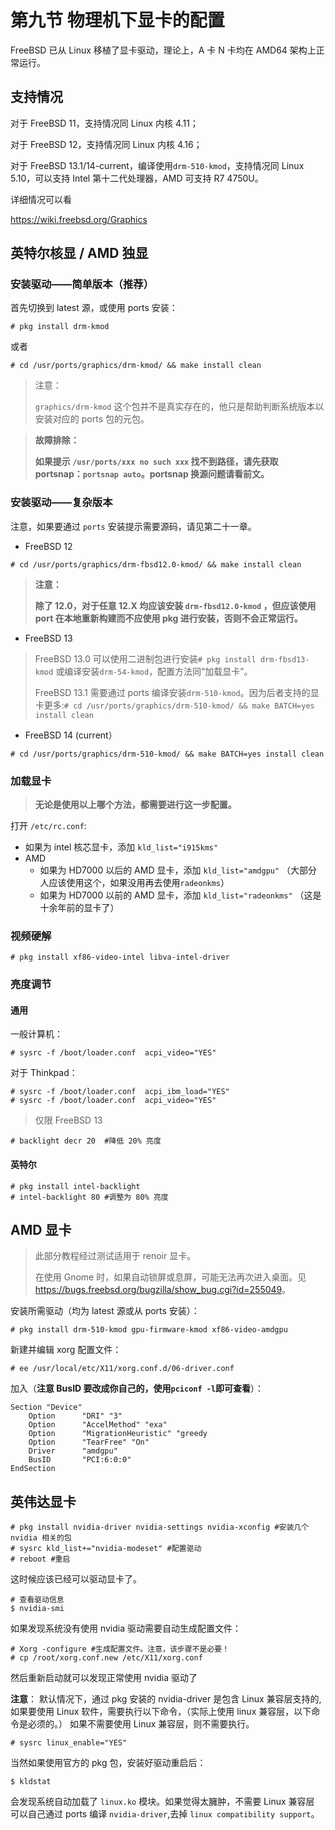 # 第九节 物理机下显卡的配置

FreeBSD 已从 Linux 移植了显卡驱动，理论上，A 卡 N 卡均在 AMD64 架构上正常运行。

## 支持情况

对于 FreeBSD 11，支持情况同 Linux 内核 4.11；

对于 FreeBSD 12，支持情况同 Linux 内核 4.16；

对于 FreeBSD 13.1/14-current，编译使用`drm-510-kmod`，支持情况同 Linux 5.10，可以支持 Intel 第十二代处理器，AMD 可支持 R7 4750U。

详细情况可以看

<https://wiki.freebsd.org/Graphics>

## 英特尔核显 / AMD 独显

### 安装驱动——简单版本（推荐）

首先切换到 latest 源，或使用 ports 安装：

```
# pkg install drm-kmod
```

或者

```
# cd /usr/ports/graphics/drm-kmod/ && make install clean
```

>注意：
>
> `graphics/drm-kmod` 这个包并不是真实存在的，他只是帮助判断系统版本以安装对应的 ports 包的元包。

>**故障排除：**
>
>**如果提示 `/usr/ports/xxx no such xxx` 找不到路径，请先获取 portsnap：`portsnap auto`。portsnap 换源问题请看前文。**

### 安装驱动——复杂版本

注意，如果要通过 `ports` 安装提示需要源码，请见第二十一章。

- FreeBSD 12

```
# cd /usr/ports/graphics/drm-fbsd12.0-kmod/ && make install clean
```

>**注意：**
>
>**除了 12.0，对于任意 12.X 均应该安装 `drm-fbsd12.0-kmod` ，但应该使用 port 在本地重新构建而不应使用 pkg 进行安装，否则不会正常运行。**

- FreeBSD 13

>FreeBSD 13.0 可以使用二进制包进行安装`# pkg install drm-fbsd13-kmod` 或编译安装`drm-54-kmod`，配置方法同“加载显卡”。
>
>FreeBSD 13.1 需要通过 ports 编译安装`drm-510-kmod`。因为后者支持的显卡更多:`# cd /usr/ports/graphics/drm-510-kmod/ && make BATCH=yes install clean`

- FreeBSD 14 (current）

```
# cd /usr/ports/graphics/drm-510-kmod/ && make BATCH=yes install clean
```



### 加载显卡

>**无论是使用以上哪个方法，都需要进行这一步配置。**


打开 `/etc/rc.conf`:

- 如果为 intel 核芯显卡，添加 `kld_list="i915kms"`
- AMD
  - 如果为 HD7000 以后的 AMD 显卡，添加 `kld_list="amdgpu"` （大部分人应该使用这个，如果没用再去使用`radeonkms`）
  - 如果为 HD7000 以前的 AMD 显卡，添加 `kld_list="radeonkms"` （这是十余年前的显卡了）

### 视频硬解

`# pkg install xf86-video-intel libva-intel-driver`

### 亮度调节

#### 通用

一般计算机：
```
# sysrc -f /boot/loader.conf  acpi_video="YES"
```

对于 Thinkpad：

```
# sysrc -f /boot/loader.conf  acpi_ibm_load="YES"
# sysrc -f /boot/loader.conf  acpi_video="YES"
```

>仅限 FreeBSD 13

```
# backlight decr 20  #降低 20% 亮度
```
#### 英特尔
```
# pkg install intel-backlight
# intel-backlight 80 #调整为 80% 亮度
```

## AMD 显卡

>此部分教程经过测试适用于 renoir 显卡。
>
>在使用 Gnome 时，如果自动锁屏或息屏，可能无法再次进入桌面。见 <https://bugs.freebsd.org/bugzilla/show_bug.cgi?id=255049>。

安装所需驱动（均为 latest 源或从 ports 安装）：

```
# pkg install drm-510-kmod gpu-firmware-kmod xf86-video-amdgpu
```

新建并编辑 xorg 配置文件：
```
# ee /usr/local/etc/X11/xorg.conf.d/06-driver.conf
```

加入（**注意 BusID 要改成你自己的，使用`pciconf -l`即可查看**）：

```
Section "Device"
    Option      "DRI" "3"
    Option      "AccelMethod" "exa"
    Option      "MigrationHeuristic" "greedy
    Option      "TearFree" "On"
    Driver      "amdgpu"
    BusID       "PCI:6:0:0"
EndSection
```


## 英伟达显卡

```
# pkg install nvidia-driver nvidia-settings nvidia-xconfig #安装几个 nvidia 相关的包
# sysrc kld_list+="nvidia-modeset" #配置驱动
# reboot #重启
```

这时候应该已经可以驱动显卡了。

```
# 查看驱动信息
$ nvidia-smi
```

如果发现系统没有使用 nvidia 驱动需要自动生成配置文件：

```
# Xorg -configure #生成配置文件。注意，该步骤不是必要！
# cp /root/xorg.conf.new /etc/X11/xorg.conf
```

然后重新启动就可以发现正常使用 nvidia 驱动了

**注意**： 默认情况下，通过 pkg 安装的 nvidia-driver 是包含 Linux 兼容层支持的, 如果要使用 Linux 软件，需要执行以下命令，（实际上使用 linux 兼容层，以下命令是必须的。） 如果不需要使用 Linux 兼容层，则不需要执行。

```
# sysrc linux_enable="YES"
```

当然如果使用官方的 pkg 包，安装好驱动重启后：

```
$ kldstat
```

会发现系统自动加载了 `linux.ko` 模块。如果觉得太臃肿，不需要 Linux 兼容层 可以自己通过 ports 编译 `nvidia-driver`,去掉 `linux compatibility support`。
